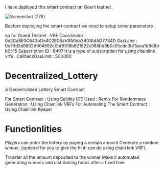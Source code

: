 I have deployed this smart contract on Goerli testnet . 

![Screenshot (779)](https://user-images.githubusercontent.com/100551659/211973706-33c964d0-1ab3-4db1-a344-a9107b9e756c.png)

Besfore deploying the smart contract we need to setup some parameters . 

so for Goerli Testnet : 
  VRF Coordinator	: 0x2Ca8E0C643bDe4C2E08ab1fA0da3401AdAD7734D
  GasLane : 	0x79d3d8832d904592c0bf9818b621522c988bb8b0c05cdc3b15aea1b6e8db0c15
  Subscription ID : 8497    It is a type of subscription for using chainlink vrfs . 
  CallbackGasLimit : 500000 










# Decentralized_Lottery
A Decentralized Lottery Smart Contract 

For Smart Contract : Using Solidity 
IDE Used : Remix
For Randomness Generation : Using Chainlink VRFs
For Automating The Smart Contract : Using Chainlink Keeper 

# Functionlities 

Players can enter the lottery by paying a certain amount
Generate a random winner. (optional for you to give the hint: can do using chain link
VRF).

Transfer all the amount deposited to the winner
Make it automated generating winners and distributing funds after a fixed time

